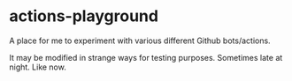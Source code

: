 # actions-playground
A place for me to experiment with various different Github bots/actions.

It may be modified in strange ways for testing purposes. Sometimes late at night. Like now.
